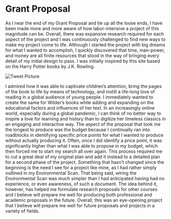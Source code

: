 # Grant Proposal

As I near the end of my Grant Proposal and tie up all the loose ends, I have been made more and more aware of how labor-intensive a project of this magnitude can be. Overall, there was expansive research required for each aspect of the project and I was continuously challenged to find new ways to make my project come to life. Although I started the project with big dreams for what I wanted to accomplish, I quickly discovered that time, man-power, and money are all finite resources that stood in the way of bringing every detail of my initial design to pass. 
I was initially inspired by this site based on the Harry Potter books by J.K. Rowling. 

![Tweet Picture](https://rebeccakiser.github.io/rebeccakiser/images/wizard.jpg.png)

I admired how it was able to captivate children’s attention, bring the pages of the book to life by means of technology, and instill a life-long love of reading in a global audience of young people. I immediately wanted to create the same for Wilder’s books while adding and expanding on the educational factors and influences of her text. In an increasingly online world, especially during a global pandemic, I can think of no better way to inspire a love for learning and history than to digitize her timeless classics in an engaging and interactive way. 
The aspect of the proposal that took me the longest to produce was the budget because I continually ran into roadblocks in identifying specific price points for what I wanted to produce without actually producing it. Often, once I did identify a price point, it was significantly higher than what I was able to propose in my budget, which then forced me to start my search all over again. This process required me to cut a great deal of my original plan and add it instead to a detailed plan for a second phase of the project. 
Something that hasn’t changed since the beginning is the need I see for a project like mine, as I had rather simply outlined in my Environmental Scan. That being said, wiring the Environmental Scan was much simpler than I had anticipated having had no experience, or even awareness, of such a document. The idea behind it, however, has helped me formulate research proposals for other courses and I believe will prepare me well for producing both professional and academic proposals in the future. 
Overall, this was an eye-opening project that I believe will prepare me well for future proposals and projects in a variety of fields. 

